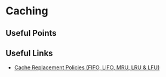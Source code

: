 # Caching

## Useful Points

## Useful Links

- [Cache Replacement Policies (FIFO, LIFO, MRU, LRU & LFU)](https://en.wikipedia.org/wiki/Cache_replacement_policies)